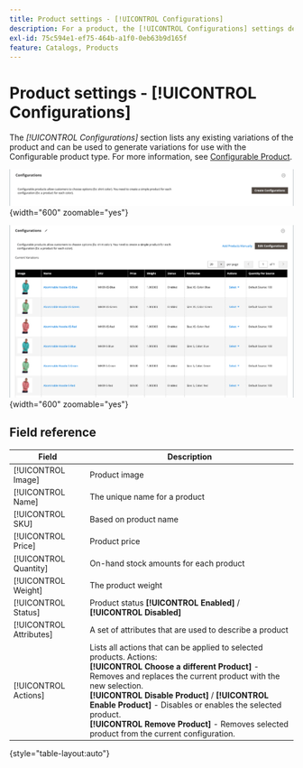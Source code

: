 ```yaml
---
title: Product settings - [!UICONTROL Configurations]
description: For a product, the [!UICONTROL Configurations] settings define variations for use with the Configurable product type.
exl-id: 75c594e1-ef75-464b-a1f0-0eb63b9d165f
feature: Catalogs, Products
---
```

# Product settings - [!UICONTROL Configurations]

The _[!UICONTROL Configurations]_ section lists any existing variations of the product and can be used to generate variations for use with the Configurable product type. For more information, see [Configurable Product](product-create-configurable.md).

![Configurations Section](./assets/product-configurable-create-configurations.png){width="600" zoomable="yes"}

![Product Configurations](./assets/product-configurations-hoodie.png){width="600" zoomable="yes"}

## Field reference

|Field|Description|
|--- |--- |
|[!UICONTROL Image]|Product image|
|[!UICONTROL Name]|The unique name for a product|
|[!UICONTROL SKU]|Based on product name|
|[!UICONTROL Price]|Product price|
|[!UICONTROL Quantity]|On-hand stock amounts for each product|
|[!UICONTROL Weight]|The product weight|
|[!UICONTROL Status]|Product status **[!UICONTROL Enabled]** / **[!UICONTROL Disabled]**|
|[!UICONTROL Attributes]|A set of attributes that are used to describe a product|
|[!UICONTROL Actions]|Lists all actions that can be applied to selected products. Actions:<br /> **[!UICONTROL Choose a different Product]** - Removes and replaces the current product with the new selection.<br /> **[!UICONTROL Disable Product]** / **[!UICONTROL Enable Product]** - Disables or enables the selected product.<br /> **[!UICONTROL Remove Product]** - Removes selected product from the current configuration.|

{style="table-layout:auto"}
